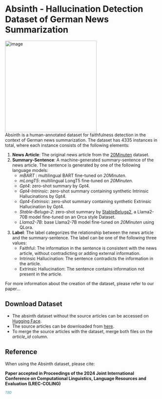 # Absinth - Hallucination Detection Dataset of German News Summarization
<img src="images/absinth_logo.png" alt="image" width="300" height="auto">  <br/>
Absinth is a human-annotated dataset for faithfulness detection in the context of German news summarization.
The dataset has 4335 instances in total, where each instance consists of the following elements:
1. **News Article**: The original news article from the [20Minuten](https://github.com/ZurichNLP/20Minuten/tree/main/SwissText_2023) dataset.
2. **Summary-Sentence**: A machine-generated summary-sentence of the news article. The sentence is generated by one of the following language models:
   - _mBART_ : multilingual BART fine-tuned on _20Minuten_. 
   - _mLongT5_: multilingual LongT5 fine-tuned on _20Minuten_.
   - _Gpt4_: zero-shot summary by Gpt4.
   - _Gpt4-Intrinsic_: zero-shot summary containing synthetic Intrinsic Hallucinations by Gpt4.
   - _Gpt4-Extrinsic_: zero-shot summary containing synthetic Extrinsic Hallucination by Gpt4.
   - _Stable-Beluga-2_: zero-shot summary by [StableBeluga2](https://huggingface.co/stabilityai/StableBeluga2), a Llama2-70B model fine-tuned on an Orca style Dataset.
   - _Llama2-7B_: base Llama2-7B model fine-tuned on _20Minuten_ using QLora.
3. **Label**: The label categorizes the relationship between the news article and the summary-sentence. The label can be one of the following three values:
   - Faithful: The information in the sentence is consistent with the news article, without contradicting or adding external information.
   - Intrinsic Hallucination: The sentence contradicts the information in the article.
   - Extrinsic Hallucination: The sentence contains information not present in the article.

For more information about the creation of the dataset, please refer to our paper...

## Download Dataset

- The absinth dataset without the source articles can be accessed on [Hugging Face](https://huggingface.co/datasets/mtc/absinth_german_faithfulness_detection_dataset).
- The source articles can be downloaded from [here](https://drive.google.com/file/d/1taGM6qToFDB37RjU5BjlYtiup_CYpvXZ/view).
- To merge the source articles with the dataset, merge both files on the _article_id_ column.

## Reference

When using the Absinth dataset, please cite:

**Paper accepted in Proceedings of the 2024 Joint International Conference on Computational Linguistics, Language Resources and Evaluation (LREC-COLING)**

```bibtex
TBD
```
